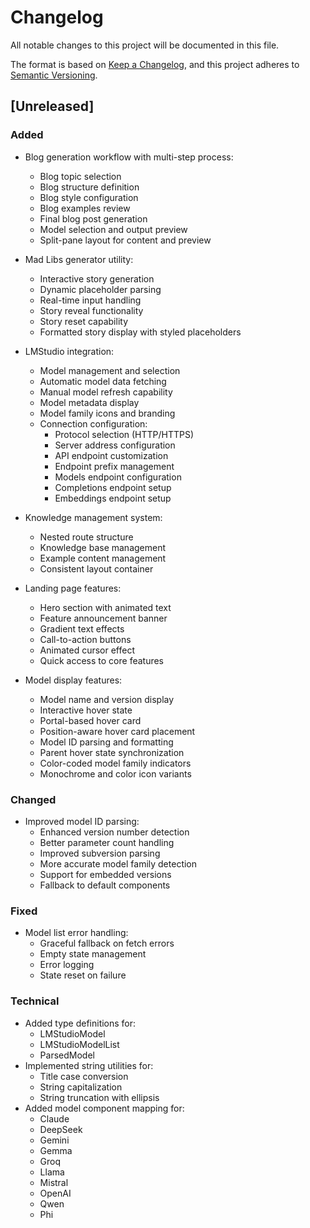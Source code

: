 # Changelog

All notable changes to this project will be documented in this file.

The format is based on [Keep a Changelog](https://keepachangelog.com/en/1.0.0/),
and this project adheres to [Semantic Versioning](https://semver.org/spec/v2.0.0.html).

## [Unreleased]

### Added

- Blog generation workflow with multi-step process:

  - Blog topic selection
  - Blog structure definition
  - Blog style configuration
  - Blog examples review
  - Final blog post generation
  - Model selection and output preview
  - Split-pane layout for content and preview

- Mad Libs generator utility:

  - Interactive story generation
  - Dynamic placeholder parsing
  - Real-time input handling
  - Story reveal functionality
  - Story reset capability
  - Formatted story display with styled placeholders

- LMStudio integration:

  - Model management and selection
  - Automatic model data fetching
  - Manual model refresh capability
  - Model metadata display
  - Model family icons and branding
  - Connection configuration:
    - Protocol selection (HTTP/HTTPS)
    - Server address configuration
    - API endpoint customization
    - Endpoint prefix management
    - Models endpoint configuration
    - Completions endpoint setup
    - Embeddings endpoint setup

- Knowledge management system:

  - Nested route structure
  - Knowledge base management
  - Example content management
  - Consistent layout container

- Landing page features:

  - Hero section with animated text
  - Feature announcement banner
  - Gradient text effects
  - Call-to-action buttons
  - Animated cursor effect
  - Quick access to core features

- Model display features:
  - Model name and version display
  - Interactive hover state
  - Portal-based hover card
  - Position-aware hover card placement
  - Model ID parsing and formatting
  - Parent hover state synchronization
  - Color-coded model family indicators
  - Monochrome and color icon variants

### Changed

- Improved model ID parsing:
  - Enhanced version number detection
  - Better parameter count handling
  - Improved subversion parsing
  - More accurate model family detection
  - Support for embedded versions
  - Fallback to default components

### Fixed

- Model list error handling:
  - Graceful fallback on fetch errors
  - Empty state management
  - Error logging
  - State reset on failure

### Technical

- Added type definitions for:
  - LMStudioModel
  - LMStudioModelList
  - ParsedModel
- Implemented string utilities for:
  - Title case conversion
  - String capitalization
  - String truncation with ellipsis
- Added model component mapping for:
  - Claude
  - DeepSeek
  - Gemini
  - Gemma
  - Groq
  - Llama
  - Mistral
  - OpenAI
  - Qwen
  - Phi
